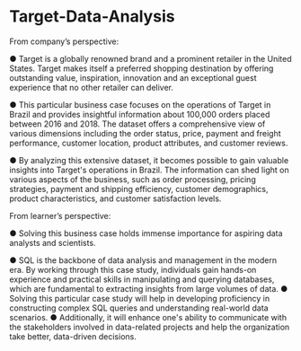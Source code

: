# Target-Data-Analysis
From company’s perspective:

● Target is a globally renowned brand and a prominent retailer in the United States.
Target makes itself a preferred shopping destination by offering outstanding value,
inspiration, innovation and an exceptional guest experience that no other retailer can
deliver.

● This particular business case focuses on the operations of Target in Brazil and provides
insightful information about 100,000 orders placed between 2016 and 2018. The
dataset offers a comprehensive view of various dimensions including the order status,
price, payment and freight performance, customer location, product attributes, and
customer reviews.

● By analyzing this extensive dataset, it becomes possible to gain valuable insights into
Target's operations in Brazil. The information can shed light on various aspects of the
business, such as order processing, pricing strategies, payment and shipping efficiency,
customer demographics, product characteristics, and customer satisfaction levels.

From learner’s perspective:

● Solving this business case holds immense importance for aspiring data analysts and
scientists.

● SQL is the backbone of data analysis and management in the modern era. By working
through this case study, individuals gain hands-on experience and practical skills in
manipulating and querying databases, which are fundamental to extracting insights
from large volumes of data.
● Solving this particular case study will help in developing proficiency in constructing
complex SQL queries and understanding real-world data scenarios.
● Additionally, it will enhance one's ability to communicate with the stakeholders
involved in data-related projects and help the organization take better, data-driven
decisions.
